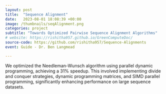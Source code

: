 ```yaml
---
layout: post
title:  "Sequence Alignment"
date:   2023-08-01 18:08:39 +00:00
image: /thumbnails/seqAlignment.png
categories: project
subtitle: "Towards Optimized Pairwise Sequence Alignment Algorithms"
# website: https://rishitha957.github.io/GreenComputeDoc/
source-code: https://github.com/rishitha957/Sequence-Alignments
event: Guide - Dr. Ben Langmead

---
```

We optimized the Needleman-Wunsch algorithm using parallel dynamic programming, achieving a 31% speedup. This involved implementing divide and conquer strategies, dynamic programming matrices, and SIMD parallel programming, significantly enhancing performance on large sequence datasets.
